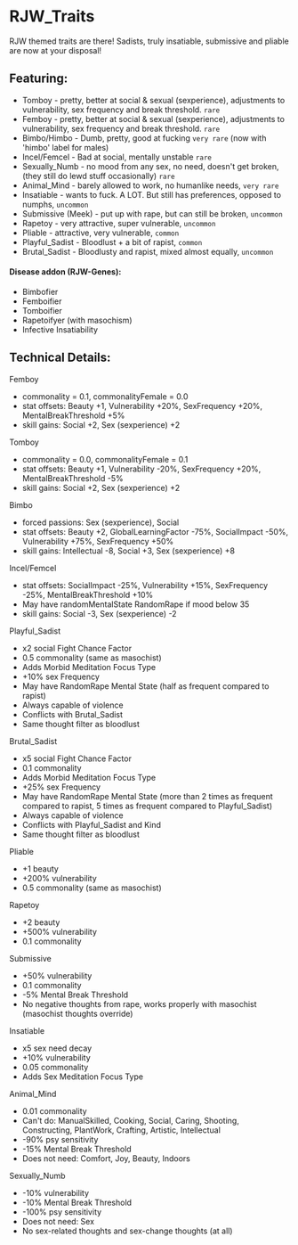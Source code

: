 # RJW_Traits

RJW themed traits are there! Sadists, truly insatiable, submissive and pliable are now at your disposal!

## Featuring:
* Tomboy - pretty, better at social & sexual (sexperience), adjustments to vulnerability, sex frequency and break threshold. `rare`
* Femboy - pretty, better at social & sexual (sexperience), adjustments to vulnerability, sex frequency and break threshold. `rare`
* Bimbo/Himbo - Dumb, pretty, good at fucking `very rare` (now with 'himbo' label for males)
* Incel/Femcel - Bad at social, mentally unstable `rare`
* Sexually_Numb - no mood from any sex, no need, doesn't get broken, (they still do lewd stuff occasionally) `rare`
* Animal_Mind - barely allowed to work, no humanlike needs, `very rare`
* Insatiable - wants to fuck. A LOT. But still has preferences, opposed to numphs, `uncommon`
* Submissive (Meek) - put up with rape, but can still be broken, `uncommon`
* Rapetoy - very attractive, super vulnerable, `uncommon`
* Pliable - attractive, very vulnerable, `common`
* Playful_Sadist - Bloodlust + a bit of rapist, `common`
* Brutal_Sadist - Bloodlusty and rapist, mixed almost equally, `uncommon`

#### Disease addon (RJW-Genes):
* Bimbofier
* Femboifier
* Tomboifier
* Rapetoifyer (with masochism)
* Infective Insatiability

## Technical Details:

Femboy
* commonality = 0.1, commonalityFemale = 0.0
* stat offsets: Beauty +1, Vulnerability +20%, SexFrequency +20%, MentalBreakThreshold +5%
* skill gains: Social +2, Sex (sexperience) +2

Tomboy
* commonality = 0.0, commonalityFemale = 0.1
* stat offsets: Beauty +1, Vulnerability -20%, SexFrequency +20%, MentalBreakThreshold -5%
* skill gains: Social +2, Sex (sexperience) +2

Bimbo
* forced passions: Sex (sexperience), Social
* stat offsets: Beauty +2, GlobalLearningFactor -75%, SocialImpact -50%, Vulnerability +75%, SexFrequency +50%
* skill gains: Intellectual -8, Social +3, Sex (sexperience) +8

Incel/Femcel
* stat offsets: SocialImpact -25%, Vulnerability +15%, SexFrequency -25%, MentalBreakThreshold +10%
* May have randomMentalState RandomRape if mood below 35
* skill gains: Social -3, Sex (sexperience) -2

Playful_Sadist
* x2 social Fight Chance Factor
* 0.5 commonality (same as masochist)
* Adds Morbid Meditation Focus Type
* +10% sex Frequency
* May have RandomRape Mental State (half as frequent compared to rapist)
* Always capable of violence
* Conflicts with Brutal_Sadist
* Same thought filter as bloodlust

Brutal_Sadist 
* x5 social Fight Chance Factor
* 0.1 commonality
* Adds Morbid Meditation Focus Type
* +25% sex Frequency
* May have RandomRape Mental State (more than 2 times as frequent compared to rapist, 5 times as frequent compared to Playful_Sadist)
* Always capable of violence
* Conflicts with Playful_Sadist and Kind
* Same thought filter as bloodlust

Pliable
* +1 beauty
* +200% vulnerability
* 0.5 commonality (same as masochist)

Rapetoy
* +2 beauty
* +500% vulnerability
* 0.1 commonality

Submissive
* +50% vulnerability
* 0.1 commonality
* -5% Mental Break Threshold
* No negative thoughts from rape, works properly with masochist (masochist thoughts override)

Insatiable
* x5 sex need decay
* +10% vulnerability
* 0.05 commonality
* Adds Sex Meditation Focus Type

Animal_Mind
* 0.01 commonality
* Can't do: ManualSkilled, Cooking, Social, Caring, Shooting, Constructing, PlantWork, Crafting, Artistic, Intellectual
* -90% psy sensitivity
* -15% Mental Break Threshold
* Does not need: Comfort, Joy, Beauty, Indoors

Sexually_Numb
* -10% vulnerability
* -10% Mental Break Threshold
* -100% psy sensitivity
* Does not need: Sex
* No sex-related thoughts and sex-change thoughts (at all)

